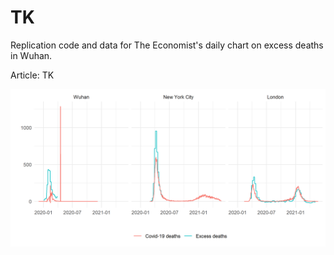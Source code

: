 # TK
Replication code and data for The Economist's daily chart on excess deaths in Wuhan.

Article: TK
  
![Chart of deaths by city (excess and covid-19)](excess_and_covid_deaths_by_city.png)  
